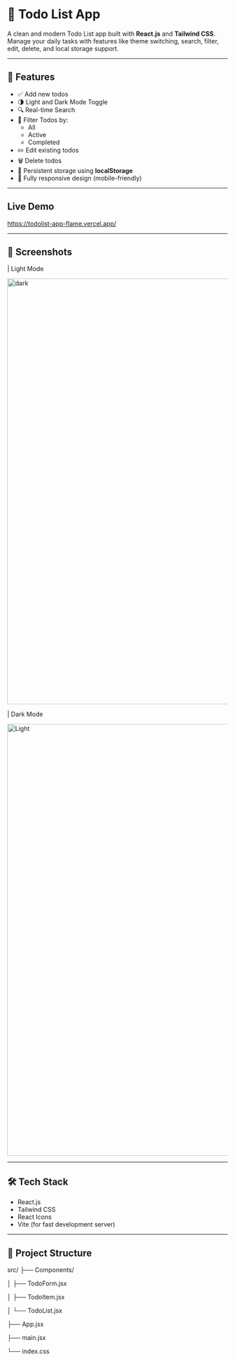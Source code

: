 # 📝 Todo List App

A clean and modern Todo List app built with **React.js** and **Tailwind CSS**. Manage your daily tasks with features like theme switching, search, filter, edit, delete, and local storage support.

---

## 🚀 Features

- ✅ Add new todos
- 🌗 Light and Dark Mode Toggle
- 🔍 Real-time Search
- 🎯 Filter Todos by:
  - All
  - Active
  - Completed
- ✏️ Edit existing todos
- 🗑️ Delete todos
- 💾 Persistent storage using **localStorage**
- 📱 Fully responsive design (mobile-friendly)

---

 ## Live Demo 
 
 https://todolist-app-flame.vercel.app/

 ---

## 📸 Screenshots

| Light Mode 

<img width="1908" height="973" alt="dark" src="https://github.com/user-attachments/assets/4698c034-1c48-4f99-8cf2-7b0f477a5bc5" />


| Dark Mode 

<img width="1912" height="987" alt="Light" src="https://github.com/user-attachments/assets/da3d8139-50d7-44d3-8c1a-ed6d36ee9f95" />



---

## 🛠 Tech Stack

- React.js
- Tailwind CSS
- React Icons
- Vite (for fast development server)

---

## 📁 Project Structure

src/
├── Components/

│ ├── TodoForm.jsx

│ ├── TodoItem.jsx

│ └── TodoList.jsx

├── App.jsx

├── main.jsx

└── index.css


